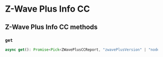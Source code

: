 # Z-Wave Plus Info CC

## Z-Wave Plus Info CC methods

### `get`

```ts
async get(): Promise<Pick<ZWavePlusCCReport, "zwavePlusVersion" | "nodeType" | "roleType" | "installerIcon" | "userIcon"> | undefined>;
```
